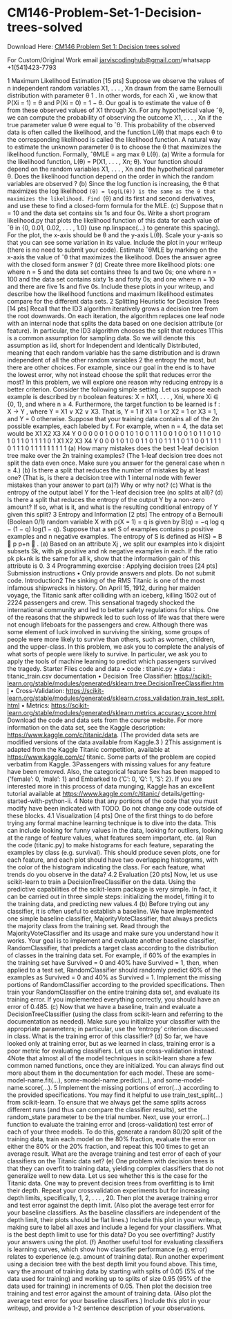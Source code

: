 # CM146-Problem-Set-1-Decision-trees-solved

Download Here: [CM146 Problem Set 1: Decision trees solved](https://jarviscodinghub.com/assignment/problem-set-1-decision-trees-solution/)

For Custom/Original Work email jarviscodinghub@gmail.com/whatsapp +1(541)423-7793

1 Maximum Likelihood Estimation [15 pts]
Suppose we observe the values of n independent random variables X1, . . . , Xn drawn from the same
Bernoulli distribution with parameter θ
1
. In other words, for each Xi
, we know that
P(Xi = 1) = θ and P(Xi = 0) = 1 − θ.
Our goal is to estimate the value of θ from these observed values of X1 through Xn.
For any hypothetical value ˆθ, we can compute the probability of observing the outcome X1, . . . , Xn
if the true parameter value θ were equal to ˆθ. This probability of the observed data is often called
the likelihood, and the function L(θ) that maps each θ to the corresponding likelihood is called the
likelihood function. A natural way to estimate the unknown parameter θ is to choose the θ that
maximizes the likelihood function. Formally,
ˆθMLE = arg max
θ
L(θ).
(a) Write a formula for the likelihood function, L(θ) = P(X1, . . . , Xn; θ). Your function should
depend on the random variables X1, . . . , Xn and the hypothetical parameter θ. Does the
likelihood function depend on the order in which the random variables are observed ?
(b) Since the log function is increasing, the θ that maximizes the log likelihood `(θ) = log(L(θ)) is
the same as the θ that maximizes the likelihood. Find `(θ) and its first and second derivatives,
and use these to find a closed-form formula for the MLE.
(c) Suppose that n = 10 and the data set contains six 1s and four 0s. Write a short program likelihood.py that plots the likelihood function of this data for each value of ˆθ in
{0, 0.01, 0.02, . . . , 1.0} (use np.linspace(…) to generate this spacing). For the plot, the
x-axis should be θ and the y-axis L(θ). Scale your y-axis so that you can see some variation in
its value. Include the plot in your writeup (there is no need to submit your code). Estimate
ˆθMLE by marking on the x-axis the value of ˆθ that maximizes the likelihood. Does the answer
agree with the closed form answer ?
(d) Create three more likelihood plots: one where n = 5 and the data set contains three 1s and
two 0s; one where n = 100 and the data set contains sixty 1s and forty 0s; and one where
n = 10 and there are five 1s and five 0s. Include these plots in your writeup, and describe
how the likelihood functions and maximum likelihood estimates compare for the different
data sets.
2 Splitting Heuristic for Decision Trees [14 pts]
Recall that the ID3 algorithm iteratively grows a decision tree from the root downwards. On each
iteration, the algorithm replaces one leaf node with an internal node that splits the data based on
one decision attribute (or feature). In particular, the ID3 algorithm chooses the split that reduces
1This is a common assumption for sampling data. So we will denote this assumption as iid, short for Independent
and Identically Distributed, meaning that each random variable has the same distribution and is drawn independent
of all the other random variables
2
the entropy the most, but there are other choices. For example, since our goal in the end is to have
the lowest error, why not instead choose the split that reduces error the most? In this problem, we
will explore one reason why reducing entropy is a better criterion.
Consider the following simple setting. Let us suppose each example is described by n boolean
features: X = hX1, . . . , Xni, where Xi ∈ {0, 1}, and where n ≥ 4. Furthermore, the target function
to be learned is f : X → Y , where Y = X1 ∨ X2 ∨ X3. That is, Y = 1 if X1 = 1 or X2 = 1
or X3 = 1, and Y = 0 otherwise. Suppose that your training data contains all of the 2n possible
examples, each labeled by f. For example, when n = 4, the data set would be
X1 X2 X3 X4 Y
0 0 0 0 0
1 0 0 0 1
0 1 0 0 1
1 1 0 0 1
0 0 1 0 1
1 0 1 0 1
0 1 1 0 1
1 1 1 0 1
X1 X2 X3 X4 Y
0 0 0 1 0
1 0 0 1 1
0 1 0 1 1
1 1 0 1 1
0 0 1 1 1
1 0 1 1 1
0 1 1 1 1
1 1 1 1 1
(a) How many mistakes does the best 1-leaf decision tree make over the 2n
training examples?
(The 1-leaf decision tree does not split the data even once. Make sure you answer for the
general case when n ≥ 4.)
(b) Is there a split that reduces the number of mistakes by at least one? (That is, is there a
decision tree with 1 internal node with fewer mistakes than your answer to part (a)?) Why
or why not?
(c) What is the entropy of the output label Y for the 1-leaf decision tree (no splits at all)?
(d) Is there a split that reduces the entropy of the output Y by a non-zero amount? If so, what
is it, and what is the resulting conditional entropy of Y given this split?
3 Entropy and Information [2 pts]
The entropy of a Bernoulli (Boolean 0/1) random variable X with p(X = 1) = q is given by
B(q) = −q log q − (1 − q) log(1 − q).
Suppose that a set S of examples contains p positive examples and n negative examples. The
entropy of S is defined as H(S) = B

p
p+n

.
(a) Based on an attribute Xj , we split our examples into k disjoint subsets Sk, with pk positive
and nk negative examples in each. If the ratio pk
pk+nk
is the same for all k, show that the
information gain of this attribute is 0.
3
4 Programming exercise : Applying decision trees [24 pts]
Submission instructions
• Only provide answers and plots. Do not submit code.
Introduction2
The sinking of the RMS Titanic is one of the most infamous shipwrecks in history. On April 15,
1912, during her maiden voyage, the Titanic sank after colliding with an iceberg, killing 1502 out
of 2224 passengers and crew. This sensational tragedy shocked the international community and
led to better safety regulations for ships.
One of the reasons that the shipwreck led to such loss of life was that there were not enough lifeboats
for the passengers and crew. Although there was some element of luck involved in surviving the
sinking, some groups of people were more likely to survive than others, such as women, children,
and the upper-class.
In this problem, we ask you to complete the analysis of what sorts of people were likely to survive.
In particular, we ask you to apply the tools of machine learning to predict which passengers survived
the tragedy.
Starter Files
code and data
• code : titanic.py
• data : titanic_train.csv
documentation
• Decision Tree Classifier:
https://scikit-learn.org/stable/modules/generated/sklearn.tree.DecisionTreeClassifier.html
• Cross-Validation:
https://scikit-learn.org/stable/modules/generated/sklearn.cross_validation.train_test_split.html
• Metrics:
https://scikit-learn.org/stable/modules/generated/sklearn.metrics.accuracy_score.html
Download the code and data sets from the course website. For more information on the data set,
see the Kaggle description: https://www.kaggle.com/c/titanic/data. (The provided data sets
are modified versions of the data available from Kaggle.3
)
2This assignment is adapted from the Kaggle Titanic competition, available at https://www.kaggle.com/c/
titanic. Some parts of the problem are copied verbatim from Kaggle.
3Passengers with missing values for any feature have been removed. Also, the categorical feature Sex has been
mapped to {’female’: 0, ’male’: 1} and Embarked to {’C’: 0, ’Q’: 1, ’S’: 2}. If you are interested more
in this process of data munging, Kaggle has an excellent tutorial available at https://www.kaggle.com/c/titanic/
details/getting-started-with-python-ii.
4
Note that any portions of the code that you must modify have been indicated with TODO. Do not
change any code outside of these blocks.
4.1 Visualization [4 pts]
One of the first things to do before trying any formal machine learning technique is to dive into
the data. This can include looking for funny values in the data, looking for outliers, looking at the
range of feature values, what features seem important, etc.
(a) Run the code (titanic.py) to make histograms for each feature, separating the examples
by class (e.g. survival). This should produce seven plots, one for each feature, and each plot
should have two overlapping histograms, with the color of the histogram indicating the class.
For each feature, what trends do you observe in the data?
4.2 Evaluation [20 pts]
Now, let us use scikit-learn to train a DecisionTreeClassifier on the data.
Using the predictive capabilities of the scikit-learn package is very simple. In fact, it can be
carried out in three simple steps: initializing the model, fitting it to the training data, and predicting
new values.4
(b) Before trying out any classifier, it is often useful to establish a baseline. We have implemented
one simple baseline classifier, MajorityVoteClassifier, that always predicts the majority
class from the training set. Read through the MajorityVoteClassifier and its usage and
make sure you understand how it works.
Your goal is to implement and evaluate another baseline classifier, RandomClassifier, that
predicts a target class according to the distribution of classes in the training data set. For
example, if 60% of the examples in the training set have Survived = 0 and 40% have
Survived = 1, then, when applied to a test set, RandomClassifier should randomly predict
60% of the examples as Survived = 0 and 40% as Survived = 1.
Implement the missing portions of RandomClassifier according to the provided specifications. Then train your RandomClassifier on the entire training data set, and evaluate its
training error. If you implemented everything correctly, you should have an error of 0.485.
(c) Now that we have a baseline, train and evaluate a DecisionTreeClassifier (using the class
from scikit-learn and referring to the documentation as needed). Make sure you initialize
your classifier with the appropriate parameters; in particular, use the ‘entropy’ criterion
discussed in class. What is the training error of this classifier?
(d) So far, we have looked only at training error, but as we learned in class, training error is a
poor metric for evaluating classifiers. Let us use cross-validation instead.
4Note that almost all of the model techniques in scikit-learn share a few common named functions, once
they are initialized. You can always find out more about them in the documentation for each model. These are
some-model-name.fit(…), some-model-name.predict(…), and some-model-name.score(…).
5
Implement the missing portions of error(…) according to the provided specifications. You
may find it helpful to use train_test_split(…) from scikit-learn. To ensure that we
always get the same splits across different runs (and thus can compare the classifier results),
set the random_state parameter to be the trial number.
Next, use your error(…) function to evaluate the training error and (cross-validation) test
error of each of your three models. To do this, generate a random 80/20 split of the training
data, train each model on the 80% fraction, evaluate the error on either the 80% or the 20%
fraction, and repeat this 100 times to get an average result. What are the average training
and test error of each of your classifiers on the Titanic data set?
(e) One problem with decision trees is that they can overfit to training data, yielding complex
classifiers that do not generalize well to new data. Let us see whether this is the case for the
Titanic data.
One way to prevent decision trees from overfitting is to limit their depth. Repeat your crossvalidation experiments but for increasing depth limits, specifically, 1, 2, . . . , 20. Then plot the
average training error and test error against the depth limit. (Also plot the average test error
for your baseline classifiers. As the baseline classifiers are independent of the depth limit,
their plots should be flat lines.) Include this plot in your writeup, making sure to label all
axes and include a legend for your classifiers. What is the best depth limit to use for this
data? Do you see overfitting? Justify your answers using the plot.
(f) Another useful tool for evaluating classifiers is learning curves, which show how classifier
performance (e.g. error) relates to experience (e.g. amount of training data).
Run another experiment using a decision tree with the best depth limit you found above.
This time, vary the amount of training data by starting with splits of 0.05 (5% of the data
used for training) and working up to splits of size 0.95 (95% of the data used for training) in
increments of 0.05. Then plot the decision tree training and test error against the amount of
training data. (Also plot the average test error for your baseline classifiers.) Include this plot
in your writeup, and provide a 1-2 sentence description of your observations.
